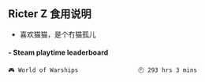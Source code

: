 ## Ricter Z 食用说明
- 喜欢猫猫，是个冇猫孤儿

<!-- steam-box start -->
#### - Steam playtime leaderboard
```text
🎮 World of Warships                 🕘 293 hrs 3 mins
```
<!-- Powered by https://github.com/YouEclipse/steam-box . -->
<!-- steam-box end -->

